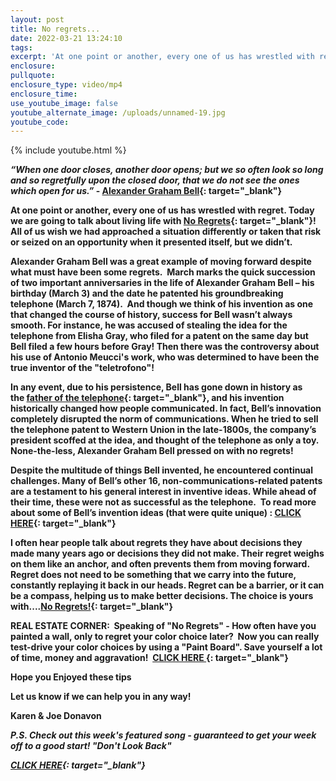 ```yaml
---
layout: post
title: No regrets...
date: 2022-03-21 13:24:10
tags:
excerpt: 'At one point or another, every one of us has wrestled with regret. '
enclosure:
pullquote:
enclosure_type: video/mp4
enclosure_time:
use_youtube_image: false
youtube_alternate_image: /uploads/unnamed-19.jpg
youtube_code:
---
```

{% include youtube.html %}

***“When one door closes, another door opens; but we so often look so long and so regretfully upon the closed door, that we do not see the ones which open for us.”*&nbsp;-&nbsp;[Alexander Graham Bell](https://t.e2ma.net/click/ltx0je/hmthfkv/lpaghi){: target="_blank"}**

**At one point or another, every one of us has wrestled with regret. Today we are going to talk about living life with&nbsp;[No Regrets](https://t.e2ma.net/click/ltx0je/hmthfkv/1hbghi){: target="_blank"}\! All of us wish we had approached a situation differently or taken that risk or seized on an opportunity when it presented itself, but we didn’t.**

**Alexander Graham Bell was a great example of moving forward despite what must have been some regrets.&nbsp; March marks the quick succession of two important anniversaries in the life of Alexander Graham Bell – his birthday (March 3) and the date he patented his groundbreaking telephone (March 7, 1874).&nbsp; And though we think of his invention as one that changed the course of history, success for Bell wasn’t always smooth. For instance, he was accused of stealing the idea for the telephone from Elisha Gray, who filed for a patent on the same day but Bell filed a few hours before Gray\! Then there was the controversy about his use of Antonio Meucci's work, who was determined to have been the true inventor of the "teletrofono"\!**

**In any event, due to his persistence, Bell has gone down in history as the&nbsp;[father of the telephone](https://t.e2ma.net/click/ltx0je/hmthfkv/hacghi){: target="_blank"}, and his invention historically changed how people communicated. In fact, Bell’s innovation completely disrupted the norm of communications. When he tried to sell the telephone patent to Western Union in the late-1800s, the company’s president scoffed at the idea, and thought of the telephone as only a toy. None-the-less, Alexander Graham Bell pressed on with no regrets\!**

**Despite the multitude of things Bell invented, he encountered continual challenges. Many of Bell’s other 16, non-communications-related patents are a testament to his general interest in inventive ideas. While ahead of their time, these were not as successful as the telephone.&nbsp; To read more about some of Bell’s invention ideas (that were quite unique) :&nbsp;[CLICK HERE](https://t.e2ma.net/click/ltx0je/hmthfkv/x2cghi){: target="_blank"}**

**I often hear people talk about regrets they have about decisions they made many years ago or decisions they did not make. Their regret weighs on them like an anchor, and often prevents them from moving forward. Regret does not need to be something that we carry into the future, constantly replaying it back in our heads. Regret can be a barrier, or it can be a compass, helping us to make better decisions. The choice is yours with....[No Regrets\!](https://t.e2ma.net/click/ltx0je/hmthfkv/dvdghi){: target="_blank"}**

**REAL ESTATE CORNER: &nbsp;Speaking of "No Regrets" - How often have you painted a wall, only to regret your color choice later?&nbsp; Now you can really test-drive your color choices by using a "Paint Board". Save yourself a lot of time, money and aggravation\! &nbsp;[CLICK HERE&nbsp;](https://t.e2ma.net/click/ltx0je/hmthfkv/tneghi){: target="_blank"}**

**Hope you Enjoyed these tips**

**Let us know if we can help you in any way\!&nbsp;**

**Karen & Joe Donavon&nbsp;**

***P.S. Check out this week's featured song - guaranteed to get your week off to a good start\! "Don't Look Back"***

***[CLICK HERE](https://t.e2ma.net/click/ltx0je/hmthfkv/9ffghi){: target="_blank"}***
